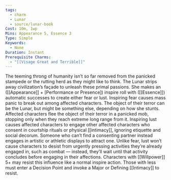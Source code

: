 ```yaml
---
tags:
  - charm
  - Lunar
  - source/lunar-book
Cost: 10m, 1wp
Mins: Appearance 5, Essence 3
Type: Simple
Keywords:
  - None
Duration: Instant
Prerequisite Charms:
  - "[[Visage Great and Terrible]]"
---
```

The teeming throng of humanity isn’t so far removed from the panicked stampede or the rutting herd as they might like to think. The Lunar strips away civilization’s façade to unleash these primal passions. She makes an ([[Appearance]] + [Performance or Presence]) inspire roll with ([[Essence]]) automatic successes to create either fear or lust. Inspiring fear causes mass panic to break out among affected characters. The object of their terror can be the Lunar, but might be something else, depending on how she stunts. Affected characters flee the object of their terror in a panicked mob, stopping only when they reach extreme long range from it. Inspiring lust causes affected characters to engage other affected characters who consent in courtship rituals or physical [[intimacy]], ignoring etiquette and social decorum. Someone who can’t find a consenting partner instead engages in artistic or athletic displays to attract one. Unlike fear, lust won’t cause characters to desist from urgently pressing activities they’re already engaged in, such as combat — instead, they’ll wait until that activity concludes before engaging in their affections. Characters with [[Willpower]] 5+ may resist this influence like a normal inspire action. Those with less must enter a Decision Point and invoke a Major or Defining [[Intimacy]] to resist.